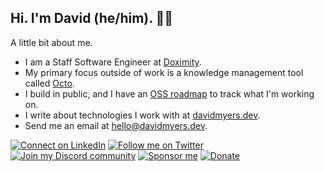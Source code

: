 ## Hi. I'm David (he/him). ✌🏻

A little bit about me.

- I am a Staff Software Engineer at [Doximity](https://work.doximity.com).
- My primary focus outside of work is a knowledge management tool called [Octo](https://octo.wiki).
- I build in public, and I have an [OSS roadmap](https://voracious.link/roadmap) to track what I'm working on.
- I write about technologies I work with at [davidmyers.dev](https://davidmyers.dev).
- Send me an email at [hello@davidmyers.dev](mailto:hello@davidmyers.dev).

[![Connect on LinkedIn](https://img.shields.io/badge/LinkedIn-0077B5?style=for-the-badge&logo=linkedin&logoColor=white)](https://voracious.link/linkedin)
[![Follow me on Twitter](https://img.shields.io/badge/Twitter-1DA1F2?style=for-the-badge&logo=twitter&logoColor=white)](https://voracious.link/twitter)
[![Join my Discord community](https://img.shields.io/badge/Discord-5865F2?style=for-the-badge&logo=discord&logoColor=white)](https://voracious.link/chat)
[![Sponsor me](https://img.shields.io/badge/sponsor-DB61A2?style=for-the-badge&logo=GitHub-Sponsors&logoColor=white)](https://voracious.link/sponsor)
[![Donate](https://img.shields.io/badge/donate-FF5F5F?style=for-the-badge&logo=ko-fi&logoColor=white)](https://voracious.link/donate)
